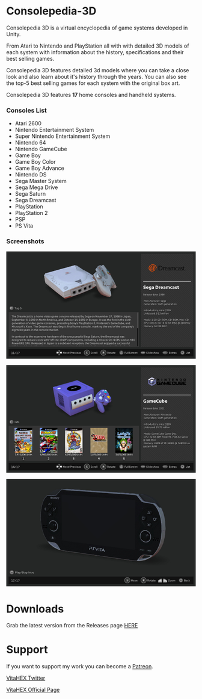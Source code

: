 # Consolepedia-3D
<p>Consolepedia 3D is a virtual encyclopedia of game systems developed in Unity.</p>

<p>From Atari to Nintendo and PlayStation all with with detailed 3D models of each system with information about the history, specifications and their best selling games.</p>

<p>Consolepedia 3D features detailed 3d models where you can take a close look and also learn about it's history through the years. You can also see the top-5 best selling games for each system with the original box art.</p>

<p>Consolepedia 3D features <b>17</b> home consoles and handheld systems.</ps>

<h3>Consoles List</h3>
<ul>
<li>Atari 2600</li>
<li>Nintendo Entertainment System</li>
<li>Super Nintendo Entertainment System</li>
<li>Nintendo 64</li>
<li>Nintendo GameCube</li>
<li>Game Boy</li>
<li>Game Boy Color</li>
<li>Game Boy Advance</li>
<li>Nintendo DS</li>
<li>Sega Master System</li>
<li>Sega Mega Drive</li>
<li>Sega Saturn</li>
<li>Sega Dreamcast</li>
<li>PlayStation</li>
<li>PlayStation 2</li>
<li>PSP</li>
<li>PS Vita</li>
</ul>

<h3>Screenshots</h3>
<p><img src="/0.3_1.jpg" width="800" title="screen-01"></p>
<p><img src="/0.3_2.jpg" width="800" title="screen-02"></p>
<p><img src="/0.3_3.jpg" width="800" title="screen-03"></p>


# Downloads

<p>Grab the latest version from the Releases page <a href="https://github.com/VitaHEX-Games/Consolepedia-3D/releases">HERE</a></p>


# Support
<p>If you want to support my work you can become a <a href="https://www.patreon.com/vitahex">Patreon</a>. </p>
<p><a href="https://twitter.com/VitaHex">VitaHEX Twitter</a></p>
<p><a href="https://vitahex.weebly.com/">VitaHEX Official Page</a></p>

